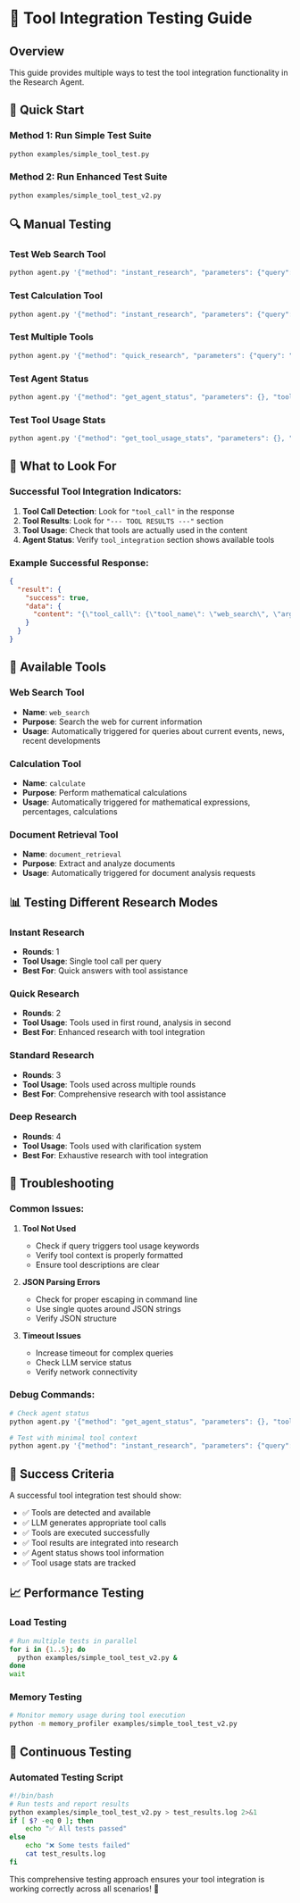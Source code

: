 # 🧪 Tool Integration Testing Guide

## Overview

This guide provides multiple ways to test the tool integration functionality in the Research Agent.

## 🚀 Quick Start

### Method 1: Run Simple Test Suite
```bash
python examples/simple_tool_test.py
```

### Method 2: Run Enhanced Test Suite
```bash
python examples/simple_tool_test_v2.py
```

## 🔍 Manual Testing

### Test Web Search Tool
```bash
python agent.py '{"method": "instant_research", "parameters": {"query": "What is the latest news about AI?"}, "tool_context": {"available_tools": ["web_search"], "tool_descriptions": {"web_search": "Search the web for current information"}}}'
```

### Test Calculation Tool
```bash
python agent.py '{"method": "instant_research", "parameters": {"query": "Calculate 15% of 250"}, "tool_context": {"available_tools": ["calculate"], "tool_descriptions": {"calculate": "Perform mathematical calculations"}}}'
```

### Test Multiple Tools
```bash
python agent.py '{"method": "quick_research", "parameters": {"query": "What are AI developments and calculate market growth?"}, "tool_context": {"available_tools": ["web_search", "calculate"], "tool_descriptions": {"web_search": "Search the web", "calculate": "Calculate math"}}}'
```

### Test Agent Status
```bash
python agent.py '{"method": "get_agent_status", "parameters": {}, "tool_context": {"available_tools": ["web_search", "calculate"], "tool_descriptions": {"web_search": "Search the web", "calculate": "Calculate math"}}}'
```

### Test Tool Usage Stats
```bash
python agent.py '{"method": "get_tool_usage_stats", "parameters": {}, "tool_context": {"available_tools": ["web_search", "calculate"], "tool_descriptions": {"web_search": "Search the web", "calculate": "Calculate math"}}}'
```

## 🎯 What to Look For

### Successful Tool Integration Indicators:
1. **Tool Call Detection**: Look for `"tool_call"` in the response
2. **Tool Results**: Look for `"--- TOOL RESULTS ---"` section
3. **Tool Usage**: Check that tools are actually used in the content
4. **Agent Status**: Verify `tool_integration` section shows available tools

### Example Successful Response:
```json
{
  "result": {
    "success": true,
    "data": {
      "content": "{\"tool_call\": {\"tool_name\": \"web_search\", \"arguments\": {\"query\": \"latest AI news\"}}}\n\n--- TOOL RESULTS ---\nWeb search results for 'latest AI news':\n1. Search result for: latest AI news\n   This is a simulated search result...\n   URL: https://example.com/search?q=latest AI news"
    }
  }
}
```

## 🔧 Available Tools

### Web Search Tool
- **Name**: `web_search`
- **Purpose**: Search the web for current information
- **Usage**: Automatically triggered for queries about current events, news, recent developments

### Calculation Tool
- **Name**: `calculate`
- **Purpose**: Perform mathematical calculations
- **Usage**: Automatically triggered for mathematical expressions, percentages, calculations

### Document Retrieval Tool
- **Name**: `document_retrieval`
- **Purpose**: Extract and analyze documents
- **Usage**: Automatically triggered for document analysis requests

## 📊 Testing Different Research Modes

### Instant Research
- **Rounds**: 1
- **Tool Usage**: Single tool call per query
- **Best For**: Quick answers with tool assistance

### Quick Research
- **Rounds**: 2
- **Tool Usage**: Tools used in first round, analysis in second
- **Best For**: Enhanced research with tool integration

### Standard Research
- **Rounds**: 3
- **Tool Usage**: Tools used across multiple rounds
- **Best For**: Comprehensive research with tool assistance

### Deep Research
- **Rounds**: 4
- **Tool Usage**: Tools used with clarification system
- **Best For**: Exhaustive research with tool integration

## 🐛 Troubleshooting

### Common Issues:

1. **Tool Not Used**
   - Check if query triggers tool usage keywords
   - Verify tool context is properly formatted
   - Ensure tool descriptions are clear

2. **JSON Parsing Errors**
   - Check for proper escaping in command line
   - Use single quotes around JSON strings
   - Verify JSON structure

3. **Timeout Issues**
   - Increase timeout for complex queries
   - Check LLM service status
   - Verify network connectivity

### Debug Commands:

```bash
# Check agent status
python agent.py '{"method": "get_agent_status", "parameters": {}, "tool_context": {"available_tools": ["web_search"], "tool_descriptions": {"web_search": "Search the web"}}}'

# Test with minimal tool context
python agent.py '{"method": "instant_research", "parameters": {"query": "test"}, "tool_context": {"available_tools": [], "tool_descriptions": {}}}'
```

## 🎉 Success Criteria

A successful tool integration test should show:
- ✅ Tools are detected and available
- ✅ LLM generates appropriate tool calls
- ✅ Tools are executed successfully
- ✅ Tool results are integrated into research
- ✅ Agent status shows tool information
- ✅ Tool usage stats are tracked

## 📈 Performance Testing

### Load Testing
```bash
# Run multiple tests in parallel
for i in {1..5}; do
  python examples/simple_tool_test_v2.py &
done
wait
```

### Memory Testing
```bash
# Monitor memory usage during tool execution
python -m memory_profiler examples/simple_tool_test_v2.py
```

## 🔄 Continuous Testing

### Automated Testing Script
```bash
#!/bin/bash
# Run tests and report results
python examples/simple_tool_test_v2.py > test_results.log 2>&1
if [ $? -eq 0 ]; then
    echo "✅ All tests passed"
else
    echo "❌ Some tests failed"
    cat test_results.log
fi
```

This comprehensive testing approach ensures your tool integration is working correctly across all scenarios! 🚀
